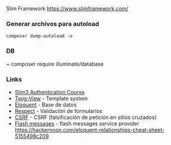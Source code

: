 Slim Framework
https://www.slimframework.com/

### Generar archivos para autoload

`composer dump-autoload -o`

### DB

~ composer require illuminate/database

### Links

* [Slim3 Authentication Course](https://www.codecourse.com/lessons/slim-3-authentication/766)
* [Twig-View](https://github.com/slimphp/Twig-View) - Template system
* [Eloquent](https://laravel.com/docs/5.5/eloquent) - Base de datos
* [Respect](https://github.com/Respect/Validation) - Validación de formularios
* [CSRF](https://github.com/slimphp/Slim-Csrf) - CSRF (falsificación de petición en sitios cruzados)
* [Flash messages](https://github.com/slimphp/Slim-Flash) - flash messages service provider
https://hackernoon.com/eloquent-relationships-cheat-sheet-5155498c209